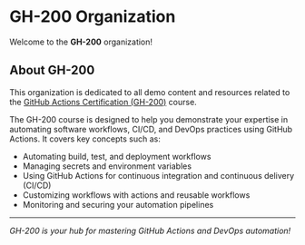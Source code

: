 # GH-200 Organization

Welcome to the **GH-200** organization!

## About GH-200

This organization is dedicated to all demo content and resources related to the [GitHub Actions Certification (GH-200)](https://learn.microsoft.com/en-us/credentials/certifications/github-actions/?practice-assessment-type=certification) course.

The GH-200 course is designed to help you demonstrate your expertise in automating software workflows, CI/CD, and DevOps practices using GitHub Actions. It covers key concepts such as:

- Automating build, test, and deployment workflows
- Managing secrets and environment variables
- Using GitHub Actions for continuous integration and continuous delivery (CI/CD)
- Customizing workflows with actions and reusable workflows
- Monitoring and securing your automation pipelines

---

*GH-200 is your hub for mastering GitHub Actions and DevOps automation!*